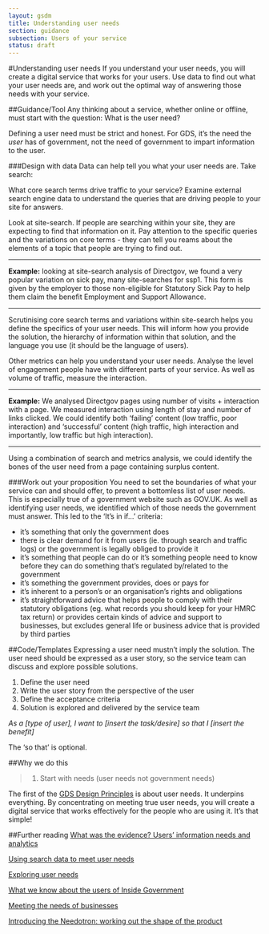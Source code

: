```yaml
---
layout: gsdm
title: Understanding user needs
section: guidance
subsection: Users of your service
status: draft
---
```


#Understanding user needs
If you understand your user needs, you will create a digital service that works for your users. Use data to find out what your user needs are, and work out the optimal way of answering those needs with your service.

##Guidance/Tool
Any thinking about a service, whether online or offline, must start with the question: What is the user need?

Defining a user need must be strict and honest. For GDS, it’s the need the *user* has of government, not the need of government to impart information to the user.

###Design with data
Data can help tell you what your user needs are. Take search:

What core search terms drive traffic to your service? Examine external search engine data to understand the queries that are driving people to your site for answers.

Look at site-search. If people are searching within your site, they are expecting to find that information on it. Pay attention to the specific queries and the variations on core terms - they can tell you reams about the elements of a topic that people are trying to find out. 

***

**Example:** looking at site-search analysis of Directgov, we found a very popular variation on sick pay, many site-searches for ssp1. This form is given by the employer to those non-eligible for Statutory Sick Pay to help them claim the benefit Employment and Support Allowance. 

***

Scrutinising core search terms and variations within site-search helps you define the specifics of your user needs. This will inform how you provide the solution, the hierarchy of information within that solution, and the language you use (it should be the language of users).

Other metrics can help you understand your user needs. Analyse the level of engagement people have with different parts of your service. As well as volume of traffic, measure the interaction.

***

**Example:** We analysed Directgov pages using number of visits + interaction with a page. We measured interaction using length of stay and number of links clicked. We could identify both ‘failing’ content (low traffic, poor interaction) and ‘successful’ content (high traffic, high interaction and importantly, low traffic but high interaction).

***

Using a combination of search and metrics analysis, we could identify the bones of the user need from a page containing surplus content.

###Work out your proposition
You need to set the boundaries of what your service can and should offer, to prevent a bottomless list of user needs. This is especially true of a government website such as GOV.UK. As well as identifying user needs, we identified which of those needs the government must answer. This led to the ‘It’s in if...’ criteria:

- it’s something that only the government does
- there is clear demand for it from users (ie. through search and traffic logs) or the government is legally obliged to provide it
- it’s something that people can do or it’s something people need to know before they can do something that’s regulated by/related to the government
- it’s something the government provides, does or pays for
- it’s inherent to a person’s or an organisation’s rights and obligations
- it’s straightforward advice that helps people to comply with their statutory obligations (eg. what records you should keep for your HMRC tax return) or provides certain kinds of advice and support to businesses, but excludes general life or business advice that is provided by third parties

##Code/Templates
Expressing a user need mustn’t imply the solution. The user need should be expressed as a user story, so the service team can discuss and explore possible solutions.

1. Define the user need
2. Write the user story from the perspective of the user
3. Define the acceptance criteria
4. Solution is explored and delivered by the service team

*As a [type of user], I want to [insert the task/desire] so that I [insert the benefit]*

The ‘so that’ is optional.

##Why we do this
> 1. Start with needs (user needs not government needs)

The first of the [GDS Design Principles](https://www.gov.uk/designprinciples "GDS Design Principles") is about user needs. It underpins everything. By concentrating on meeting true user needs, you will create a digital service that works effectively for the people who are using it. It’s that simple!

##Further reading
[What was the evidence? Users’ information needs and analytics](http://digital.cabinetoffice.gov.uk/2011/05/23/what-was-the-evidence-users-information-needs-and-analytics/ "What was the evidence? Users’ information needs and analytics")

[Using search data to meet user needs](http://digital.cabinetoffice.gov.uk/2012/01/27/search-data-user-needs/ "Using search data to meet user needs")

[Exploring user needs](http://digital.cabinetoffice.gov.uk/2012/10/09/exploring-user-needs/ "Exploring user needs")

[What we know about the users of Inside Government](http://digital.cabinetoffice.gov.uk/2012/11/14/what-we-know-about-the-users-of-inside-government/ "What we know about the users of Inside Government")

[Meeting the needs of businesses](http://digital.cabinetoffice.gov.uk/2012/10/16/meeting-the-needs-of-businesses/ "Meeting the needs of businesses")

[Introducing the Needotron: working out the shape of the product](http://digital.cabinetoffice.gov.uk/2011/09/19/introducing-the-needotron-working-out-the-shape-of-the-product/ "Introducing the Needotron: working out the shape of the product")
